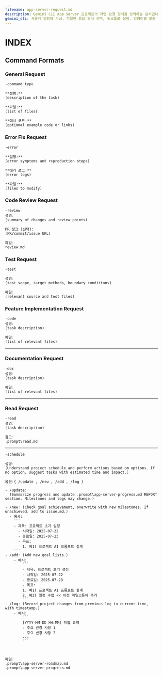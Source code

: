 ```yaml
---
filename: app-server-request.md
description: Gemini CLI App Server 프로젝트의 작업 요청 형식을 정의하는 문서입니다.
gemini_cli: 사용자 명령어 파싱, 적절한 응답 형식 선택, 워크플로 실행, 명령어별 맞춤 처리
---
```


# INDEX

## Command Formats

### General Request

```
-command_type

**설명:**
(description of the task)

**파일:**
(list of files)

**예시 코드:**
(optional example code or links)

```

### Error Fix Request

```
-error

**설명:**
(error symptoms and reproduction steps)

**에러 로그:**
(error logs)

**파일:**
(files to modify)

```

### Code Review Request

```
-review
설명:
(summary of changes and review points)

PR 링크 (선택):
(PR/commit/issue URL)

파일:
review.md

```
### Test Request

```
-test

설명:
(test scope, target methods, boundary conditions)

파일:
(relevant source and test files)

```

### Feature Implementation Request

```
-code
설명:
(task description)

파일:
(list of relevant files)
```


---


### Documentation Request

```
-doc
설명:
(task description)

파일:
(list of relevant files)
```

---

### Read Request

```
-read
설명: 
(task description)

참고:
.prompt\read.md

```

---

```
-schedule 
 
설명:
(Understand project schedule and perform actions based on options. If no option, suggest tasks with estimated time and impact.)

옵션:{ /update , /new , /add , /log }

- /update: 
  (Summarize progress and update .prompt\app-server-progress.md REPORT section. Milestones and logs may change.)
  
- /new: (Check goal achievement, overwrite with new milestones. If unachieved, add to issue.md.)
  - 예시: 
    ```
    - 제목: 프로젝트 초기 설정
      - 시작일: 2025-07-22
      - 종료일: 2025-07-23
      - 목표: 
        1. 예1) 프로젝트 AI 프롬프트 설계            
    ```
- /add: (Add new goal lists.)
    - 예시: 
        ```
        - 제목: 프로젝트 초기 설정
        - 시작일: 2025-07-22
        - 종료일: 2025-07-23
        - 목표: 
        1. 예1) 프로젝트 AI 프롬프트 설계  
        2. 예2) 일정 수립 << 이전 마일스톤에 추가
        ```
- /log: (Record project changes from previous log to current time, with timestamp.)
    - 예시:
        ```
        [YYYY-MM-DD HH:MM] 작업 요약
        - 주요 변경 사항 1
        - 주요 변경 사항 2
        ---
        ```



파일:
.prompt\app-server-roadmap.md
.prompt\app-server-progress.md

```




```





